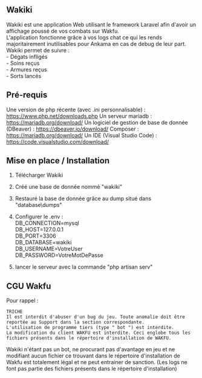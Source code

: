 ## Wakiki

Wakiki est une application Web utilisant le framework Laravel afin d'avoir un affichage poussé de vos combats sur Wakfu.<br>
L'application fonctionne grâce à vos logs chat ce qui les rends majoritairement inutilisables pour Ankama en cas de debug de leur part.
Wakiki permet de suivre :<br>
    - Dégats infligés<br>
    - Soins reçus<br>
    - Armures reçus<br>
    - Sorts lancés<br>

## Pré-requis

Une version de php récente (avec .ini personnalisable) : https://www.php.net/downloads.php
Un serveur mariadb : https://mariadb.org/download/
Un logiciel de gestion de base de donnée (DBeaver) : https://dbeaver.io/download/
Composer : https://mariadb.org/download/
Un IDE (Visual Studio Code) : https://code.visualstudio.com/download/

## Mise en place / Installation

1) Télécharger Wakiki
2) Créé une base de donnée nommé "wakiki"
3) Restauré la base de donnée grâce au dump situé dans "database\dumps"
4) Configurer le .env :<br>
    DB_CONNECTION=mysql<br>
    DB_HOST=127.0.0.1<br>
    DB_PORT=3306<br>
    DB_DATABASE=wakiki<br>
    DB_USERNAME=VotreUser<br>
    DB_PASSWORD=VotreMotDePasse<br>
    
5) lancer le serveur avec la commande "php artisan serv"

## CGU Wakfu

Pour rappel :

    TRICHE
    Il est interdit d'abuser d'un bug du jeu. Toute anomalie doit être reportée au Support dans la section correspondante.
    L'utilisation de programme tiers (type " bot ") est interdite.
    La modification du client WAKFU est interdite. Ceci englobe tous les fichiers présents dans le répertoire d'installation de WAKFU.

Wakiki n'étant pas un bot, ne procurant pas d'avantage en jeu et ne modifiant aucun fichier ce trouvant dans le répertoire d'installation de Wakfu est totalement légal et ne peut entrainer de sanction.
(Les logs ne font pas partie des fichiers présents dans le répertoire d'installation)
